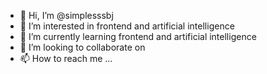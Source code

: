 - 👋 Hi, I’m @simplesssbj
- 👀 I’m interested in frontend and artificial intelligence
- 🌱 I’m currently learning frontend and artificial intelligence
- 💞️ I’m looking to collaborate on 
- 📫 How to reach me ...

<!---
simplesssbj/simplesssbj is a ✨ special ✨ repository because its `README.md` (this file) appears on your GitHub profile.
You can click the Preview link to take a look at your changes.
--->
